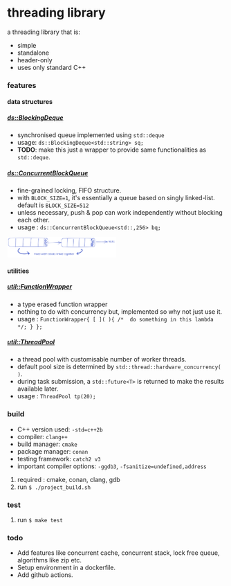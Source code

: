# threading library

a threading library that is:
- simple 
- standalone
- header-only
- uses only standard C++

### features

#### data structures

##### [ds::BlockingDeque](./src/include/ds/blocking_deque.h)
- synchronised queue implemented using `std::deque`
- usage: `ds::BlockingDeque<std::string> sq;`
- **TODO**: make this just a wrapper to provide same functionalities as `std::deque`.

##### [ds::ConcurrentBlockQueue](./src/include/ds/concurrent_block_queue.h)
- fine-grained locking, FIFO structure. 
- with `BLOCK_SIZE=1`, it's essentially a queue based on singly linked-list. default is `BLOCK_SIZE=512`
- unless necessary, push & pop can work independently without blocking each other.
- usage :  `ds::ConcurrentBlockQueue<std::,256> bq;`
<img src="./resources/images/concurrent_blocked_queue.svg" alt="block_queue" style="max-width: 50%;"/>

#### utilities

##### [util::FunctionWrapper](./src/include/util/function_wrapper.h)
- a type erased function wrapper
- nothing to do with concurrency but, implemented so why not just use it.
- usage : `FunctionWrapper{ [ ]( ){ /*  do something in this lambda */; } };`


##### [util::ThreadPool](./src/include/util/thread_pool.h)
- a thread pool with customisable number of worker threads.
- default pool size is determined by `std::thread::hardware_concurrency( )`.
- during task submission, a `std::future<T>` is returned to make the results available later.
- usage : `ThreadPool tp(20);`


### build

- C++ version used: `-std=c++2b`
- compiler: `clang++`
- build manager: `cmake`
- package manager: `conan`
- testing framework: `catch2 v3`
- important compiler options: `-ggdb3`, `-fsanitize=undefined,address`

1. required : cmake, conan, clang, gdb
2. run `$ ./project_build.sh`


### test

1. run `$ make test`


### todo
- Add features like concurrent cache, concurrent stack, lock free queue, algorithms like zip etc.
- Setup environment in a dockerfile.
- Add github actions.
